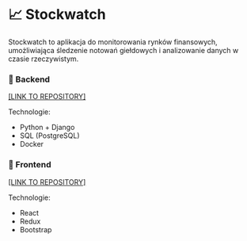 # 📈 Stockwatch
Stockwatch to aplikacja do monitorowania rynków finansowych, umożliwiająca śledzenie notowań giełdowych i analizowanie danych w czasie rzeczywistym.

### 🚀 Backend
[[LINK TO REPOSITORY]](https://github.com/sebastiansacharczuk/stockwatch-backend)

Technologie:
- Python + Django
- SQL (PostgreSQL)
- Docker

### 🎨 Frontend  
[[LINK TO REPOSITORY]](https://github.com/sebastiansacharczuk/stockwatch-frontend)

Technologie:
- React
- Redux
- Bootstrap
